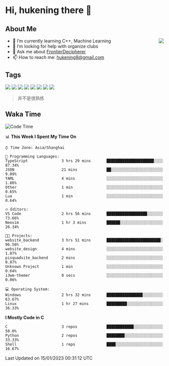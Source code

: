 # Hi, hukening there 👋

## About Me

<a href="#">
  <img align="right" src="https://github-readme-stats-git-masterrstaa-rickstaa.vercel.app/api?username=Tokyo469&count_private=true&show_icons=true&bg_color=15,f2f7fd,E0EAFC" />
</a>

- 🌱 I’m currently learning C++, Machine Learning
- 🤔 I’m looking for help with organize clubs
- 💬 Ask me about [FrontierDecipherer](https://github.com/FrontierDecipherer)
- 📫 How to reach me: hukening8@gmail.com

## Tags

![](https://img.shields.io/badge/-Python-3e74a2?style=flat-square&logo=Python&logoColor=fff)
![](https://img.shields.io/badge/-C++-00579c?style=flat-square&logo=cplusplus&logoColor=fff)
![](https://img.shields.io/badge/-Node.js-339933?style=flat-square&logo=Node.js&logoColor=fff)
![](https://img.shields.io/badge/-React-2d98ce?style=flat-square&logo=React&logoColor=fff)
![](https://img.shields.io/badge/-Docker-2496ED?style=flat-square&logo=Docker&logoColor=fff)
![](https://img.shields.io/badge/-Linux-000000?style=flat-square&logo=Linux&logoColor=fff)
![](https://img.shields.io/badge/-MySQL-4479A1?style=flat-square&logo=MySQL&logoColor=fff)
![](https://img.shields.io/badge/-MongoDB-47A248?style=flat-square&logo=MongoDB&logoColor=fff)

> 并不是很熟练

## Waka Time

<!--START_SECTION:waka-->
![Code Time](http://img.shields.io/badge/Code%20Time-56%20hrs%2039%20mins-blue)

📊 **This Week I Spent My Time On** 

```text
⌚︎ Time Zone: Asia/Shanghai

💬 Programming Languages: 
TypeScript               3 hrs 29 mins       █████████████████████░░░░   87.34% 
JSON                     21 mins             ██░░░░░░░░░░░░░░░░░░░░░░░   9.09% 
YAML                     4 mins              ░░░░░░░░░░░░░░░░░░░░░░░░░   1.86% 
Other                    1 min               ░░░░░░░░░░░░░░░░░░░░░░░░░   0.65% 
Lua                      1 min               ░░░░░░░░░░░░░░░░░░░░░░░░░   0.64%

🔥 Editors: 
VS Code                  2 hrs 56 mins       ██████████████████░░░░░░░   73.66% 
Neovim                   1 hr 3 mins         ██████░░░░░░░░░░░░░░░░░░░   26.34%

🐱‍💻 Projects: 
website_backend          3 hrs 51 mins       ████████████████████████░   96.56% 
website_design           4 mins              ░░░░░░░░░░░░░░░░░░░░░░░░░   1.87% 
pisquadsite_backend      2 mins              ░░░░░░░░░░░░░░░░░░░░░░░░░   0.87% 
Unknown Project          1 min               ░░░░░░░░░░░░░░░░░░░░░░░░░   0.64% 
i3wm-themer              0 secs              ░░░░░░░░░░░░░░░░░░░░░░░░░   0.06%

💻 Operating System: 
Windows                  2 hrs 32 mins       ████████████████░░░░░░░░░   63.67% 
Linux                    1 hr 27 mins        █████████░░░░░░░░░░░░░░░░   36.33%

```

**I Mostly Code in C** 

```text
C                        3 repos             ████████████░░░░░░░░░░░░░   50.0% 
Python                   2 repos             ████████░░░░░░░░░░░░░░░░░   33.33% 
Shell                    1 repo              ████░░░░░░░░░░░░░░░░░░░░░   16.67%

```



 Last Updated on 15/01/2023 00:31:12 UTC
<!--END_SECTION:waka-->
